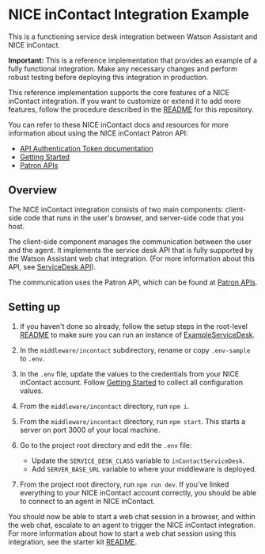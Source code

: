# NICE inContact Integration Example

This is a functioning service desk integration between Watson Assistant and NICE inContact.

**Important:**  This is a reference implementation that provides an example of a fully functional integration. Make any necessary changes and perform robust testing before deploying this integration in production.

This reference implementation supports the core features of a NICE inContact integration. If you want to customize or extend it to add more features, follow the procedure described in the [README](../../../README.md) for this repository.

You can refer to these NICE inContact docs and resources for more information about using the NICE inContact Patron API:

  - [API Authentication Token documentation](https://developer.niceincontact.com/Documentation/APIAuthenticationToken)
  - [Getting Started](https://developer.niceincontact.com/Documentation/GettingStarted)
  - [Patron APIs](https://developer.niceincontact.com/API/PatronAPI)

## Overview

The NICE inContact integration consists of two main components: client-side code that runs in the user's browser, and server-side code that you host.

The client-side component manages the communication between the user and the agent. It implements the service desk API that is fully supported by the Watson Assistant web chat integration. (For more information about this API, see [ServiceDesk API](https://github.com/watson-developer-cloud/assistant-web-chat-service-desk-starter/blob/main/docs/API.md)).

The communication uses the Patron API, which can be found at [Patron APIs](https://developer.niceincontact.com/API/PatronAPI).

## Setting up

1. If you haven't done so already, follow the setup steps in the root-level [README](../../../README.md) to make sure you can run an instance of [ExampleServiceDesk](../../serviceDesks/exampleServiceDesk.ts).

1. In the `middleware/incontact` subdirectory, rename or copy `.env-sample` to `.env`.

1. In the `.env` file, update the values to the credentials from your NICE inContact account. Follow [Getting Started](https://developer.niceincontact.com/Documentation/GettingStarted) to collect all configuration values. 

1. From the `middleware/incontact` directory, run `npm i`.

1. From the `middleware/incontact` directory, run `npm start`. This starts a server on port 3000 of your local machine.

1. Go to the project root directory and edit the `.env` file:
 
    - Update the `SERVICE_DESK_CLASS` variable to `inContactServiceDesk`.
    - Add `SERVER_BASE_URL` variable to where your middleware is deployed.

1. From the project root directory, run `npm run dev`. If you've linked everything to your NICE inContact account correctly, you should be able to connect to an agent in NICE inContact.

You should now be able to start a web chat session in a browser, and within the web chat, escalate to an agent to trigger the NICE inContact integration. For more information about how to start a web chat session using this integration, see the starter kit [README](../../../README.md#development).
